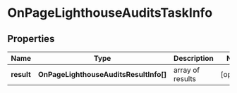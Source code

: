 # OnPageLighthouseAuditsTaskInfo

## Properties

| Name | Type | Description | Notes |
|------------ | ------------- | ------------- | -------------|
**result** | **OnPageLighthouseAuditsResultInfo[]** | array of results |[optional]|